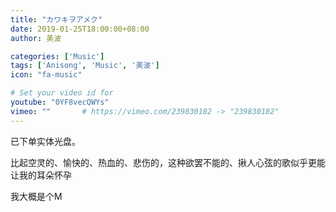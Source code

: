 ```yaml
---
title: "カワキヲアメク"
date: 2019-01-25T18:00:00+08:00
author: 美波

categories: ['Music']
tags: ['Anisong', 'Music', '美波']
icon: "fa-music"

# Set your video id for
youtube: "0YF8vecQWYs"
vimeo: ""       # https://vimeo.com/239830182 -> "239830182"
---
```


已下单实体光盘。

<!--more-->

比起空灵的、愉快的、热血的、悲伤的，这种欲罢不能的、揪人心弦的歌似乎更能让我的耳朵怀孕

我大概是个M
